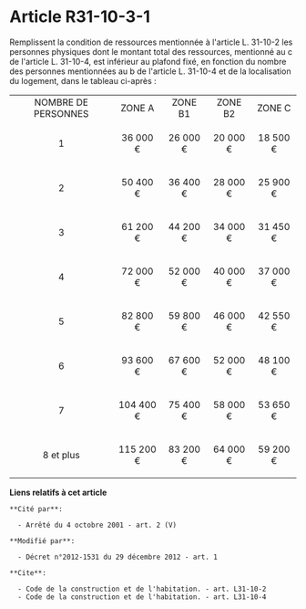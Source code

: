 # Article R31-10-3-1

Remplissent la condition de ressources mentionnée à l'article L. 31-10-2 les personnes physiques dont le montant total des
ressources, mentionné au c de l'article L. 31-10-4, est inférieur au plafond fixé, en fonction du nombre des personnes
mentionnées au b de l'article L. 31-10-4 et de la localisation du logement, dans le tableau ci-après : 

<table>
    <tbody>
      <tr>
        <td align="center"> NOMBRE DE PERSONNES</td>
        <td align="center"> ZONE A</td>
        <td align="center"> ZONE B1</td>
        <td align="center"> ZONE B2</td>
        <td align="center"> ZONE C</td>
      </tr>
      <tr>
        <td align="center">

1

</td>
        <td align="center">

36 000 €

</td>
        <td align="center">

26 000 €

</td>
        <td align="center">

20 000 €

</td>
        <td align="center">

18 500 €

</td>
      </tr>
      <tr>
        <td align="center">

2

</td>
        <td align="center">

50 400 €

</td>
        <td align="center">

36 400 €

</td>
        <td align="center">

28 000 €

</td>
        <td align="center">

25 900 €

</td>
      </tr>
      <tr>
        <td align="center">

3

</td>
        <td align="center">

61 200 €

</td>
        <td align="center">

44 200 €

</td>
        <td align="center">

34 000 €

</td>
        <td align="center">

31 450 €

</td>
      </tr>
      <tr>
        <td align="center">

4

</td>
        <td align="center">

72 000 €

</td>
        <td align="center">

52 000 €

</td>
        <td align="center">

40 000 €

</td>
        <td align="center">

37 000 €

</td>
      </tr>
      <tr>
        <td align="center">

5

</td>
        <td align="center">

82 800 €

</td>
        <td align="center">

59 800 €

</td>
        <td align="center">

46 000 €

</td>
        <td align="center">

42 550 €

</td>
      </tr>
      <tr>
        <td align="center">

6

</td>
        <td align="center">

93 600 €

</td>
        <td align="center">

67 600 €

</td>
        <td align="center">

52 000 €

</td>
        <td align="center">

48 100 €

</td>
      </tr>
      <tr>
        <td align="center">

7

</td>
        <td align="center">

104 400 €

</td>
        <td align="center">

75 400 €

</td>
        <td align="center">

58 000 €

</td>
        <td align="center">

53 650 €

</td>
      </tr>
      <tr>
        <td align="center">

8 et plus

</td>
        <td align="center">

115 200 €

</td>
        <td align="center">

83 200 €

</td>
        <td align="center">

64 000 €

</td>
        <td align="center">

59 200 €</td>
      </tr>
    </tbody>
  </table>

**Liens relatifs à cet article**

	**Cité par**:

	  - Arrêté du 4 octobre 2001 - art. 2 (V)

	**Modifié par**:

	  - Décret n°2012-1531 du 29 décembre 2012 - art. 1

	**Cite**:

	  - Code de la construction et de l'habitation. - art. L31-10-2
	  - Code de la construction et de l'habitation. - art. L31-10-4
